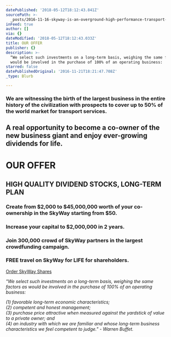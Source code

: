 ```yaml
---
datePublished: '2018-05-12T18:12:43.841Z'
sourcePath: >-
  _posts/2016-11-16-skyway-is-an-overground-high-performance-transport-technolog.md
inFeed: true
author: []
via: {}
dateModified: '2018-05-12T18:12:43.033Z'
title: OUR OFFER
publisher: {}
description: >-
  “We select such investments on a long-term basis, weighing the same factors as
  would be involved in the purchase of 100% of an operating business:
starred: false
datePublishedOriginal: '2016-11-21T18:21:47.708Z'
_type: Blurb

---
```

### We are witnessing the birth of the largest business in the entire history of the civilization with prospects to cover up to 50% of the world market for transport services.

## A real opportunity to become a co-owner of the new business giant and enjoy ever-growing dividends for life.

# OUR OFFER

## **HIGH QUALITY DIVIDEND STOCKS, LONG-TERM PLAN**

### Create from $2,000 to $45,000,000 worth of your co-ownership in the SkyWay starting from $50\.

### Increase your capital to $2,000,000 in 2 years.

### Join 300,000 crowd of SkyWay partners in the largest crowdfunding campaign.

### FREE travel on SkyWay for LIFE for shareholders.
[Order SkyWay Shares][0]

_"We select such investments on a long-term basis, weighing the same factors as would be involved in the purchase of 100% of an operating business:_

_(1) favorable long-term economic characteristics;_  
_(2) competent and honest management;_  
_(3) purchase price attractive when measured against the yardstick of value to a private owner; and_  
_(4) an industry with which we are familiar and whose long-term business characteristics we feel competent to judge." - Warren Buffet._

[0]: http://rsw-systems.com/?r=113882